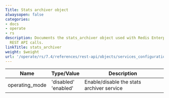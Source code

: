 ```yaml
---
Title: Stats archiver object
alwaysopen: false
categories:
- docs
- operate
- rs
description: Documents the stats_archiver object used with Redis Enterprise Software
  REST API calls.
linkTitle: stats_archiver
weight: $weight
url: '/operate/rs/7.4/references/rest-api/objects/services_configuration/stats_archiver/'
---
```


| Name | Type/Value | Description |
|------|------------|-------------|
| operating_mode | 'disabled'<br />'enabled' | Enable/disable the stats archiver service |
